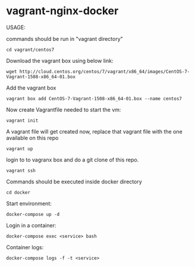 # vagrant-nginx-docker
USAGE:

commands should be run in "vagrant directory"
```
cd vagrant/centos7
```

Download the vagrant box using below link:
```
wget http://cloud.centos.org/centos/7/vagrant/x86_64/images/CentOS-7-Vagrant-1508-x86_64-01.box
```

Add the vagrant box 
```
vagrant box add CentOS-7-Vagrant-1508-x86_64-01.box --name centos7
```

Now create Vagrantfile needed to start the vm:
```
vagrant init
```
 
 A vagrant file will get created now, replace that vagrant file with the one available on this repo
 ```
 vagrant up
 ```
 
 login to to vagranx box and do a git clone of this repo.
 ```
 vagrant ssh
 ```
Commands should be executed inside docker directory

```
cd docker
```


Start environment:

```
docker-compose up -d
```

Login in a container:
```
docker-compose exec <service> bash
```

Container logs:
```
docker-compose logs -f -t <service>
```
